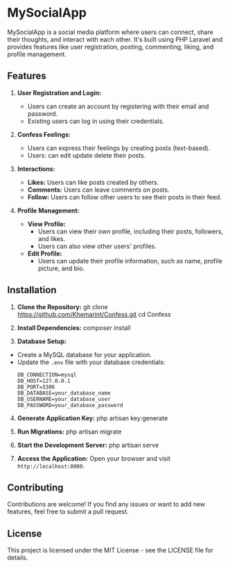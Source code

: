 # MySocialApp

MySocialApp is a social media platform where users can connect, share their thoughts, and interact with each other. It's built using PHP Laravel and provides features like user registration, posting, commenting, liking, and profile management.

## Features

1. **User Registration and Login:**
   - Users can create an account by registering with their email and password.
   - Existing users can log in using their credentials.

2. **Confess Feelings:**
   - Users can express their feelings by creating posts (text-based).
   - Users: can edit update delete their posts.

3. **Interactions:**
   - **Likes:** Users can like posts created by others.
   - **Comments:** Users can leave comments on posts.
   - **Follow:** Users can follow other users to see their posts in their feed.

4. **Profile Management:**
   - **View Profile:**
     - Users can view their own profile, including their posts, followers, and likes.
     - Users can also view other users' profiles.
   - **Edit Profile:**
     - Users can update their profile information, such as name, profile picture, and bio.

## Installation

1. **Clone the Repository:**
git clone https://github.com/Khemarint/Confess.git cd Confess

2. **Install Dependencies:**
composer install


3. **Database Setup:**
- Create a MySQL database for your application.
- Update the `.env` file with your database credentials:
  ```
  DB_CONNECTION=mysql
  DB_HOST=127.0.0.1
  DB_PORT=3306
  DB_DATABASE=your_database_name
  DB_USERNAME=your_database_user
  DB_PASSWORD=your_database_password
  ```

4. **Generate Application Key:**
php artisan key:generate


5. **Run Migrations:**
php artisan migrate

6. **Start the Development Server:**
php artisan serve


7. **Access the Application:**
Open your browser and visit `http://localhost:8000`.

## Contributing

Contributions are welcome! If you find any issues or want to add new features, feel free to submit a pull request.

## License

This project is licensed under the MIT License - see the LICENSE file for details.

